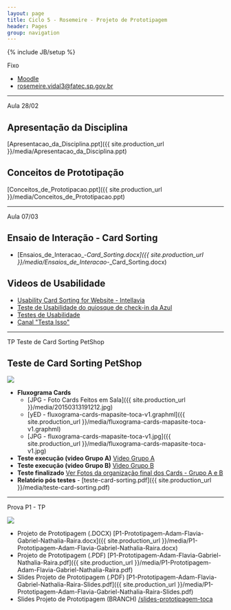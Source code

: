 ```yaml
---
layout: page
title: Ciclo 5 - Rosemeire - Projeto de Prototipagem
header: Pages
group: navigation
---
```

{% include JB/setup %}

<span class="label label-warning text-uppercase"><span class="glyphicon glyphicon glyphicon-star"></span> Fixo</span>

- [Moodle](http://fatecrl.edu.br/moodle/mod/assignment/view.php?id=4531)
- [rosemeire.vidal3@fatec.sp.gov.br](rosemeire.vidal3@fatec.sp.gov.br)

***

<span class="label label-primary text-uppercase"><span class="glyphicon glyphicon glyphicon-star"></span> Aula 28/02</span>

## Apresentação da Disciplina
[Apresentacao_da_Disciplina.ppt]({{ site.production_url }}/media/Apresentacao_da_Disciplina.ppt) 

## Conceitos de Prototipação
[Conceitos_de_Prototipacao.ppt]({{ site.production_url }}/media/Conceitos_de_Prototipacao.ppt) 

***

<span class="label label-primary text-uppercase"><span class="glyphicon glyphicon glyphicon-star"></span> Aula 07/03</span>

## Ensaio de Interação - Card Sorting
- [Ensaios_de_Interacao_-_Card_Sorting.docx]({{ site.production_url }}/media/Ensaios_de_Interacao_-_Card_Sorting.docx) 

## Videos de Usabilidade
- [Usability Card Sorting for Website - Intellavia](https://www.youtube.com/embed/TNvdgXCqEvM?rel=0&amp;controls=0)
- [Teste de Usabilidade do quiosque de check-in da Azul](https://www.youtube.com/watch?v=27uC45svZi8)
- [Testes de Usabilidade](https://www.youtube.com/watch?v=kZvx44m51lo)
- [Canal "Testa Isso"](https://www.youtube.com/channel/UCz3ocM9By6v0Y1yqZfkLJ8Q)


***

<span class="label label-success text-uppercase"><span class="glyphicon glyphicon glyphicon-star"></span> TP Teste de Card Sorting PetShop</span>

## Teste de Card Sorting PetShop

<p class="text-center"><img src="{{ site.production_url }}/media/20150313191212.jpg" class="img-responsive"></p>

- **Fluxograma Cards** 
	- [JPG - Foto Cards Feitos em Sala]({{ site.production_url }}/media/20150313191212.jpg)
	- [yED - fluxograma-cards-mapasite-toca-v1.graphml]({{ site.production_url }}/media/fluxograma-cards-mapasite-toca-v1.graphml)
	- [JPG - fluxograma-cards-mapasite-toca-v1.jpg]({{ site.production_url }}/media/fluxograma-cards-mapasite-toca-v1.jpg)
- **Teste execução (video Grupo A)** [Video Grupo A](https://www.youtube.com/watch?v=TGEFdKwgcWs&feature=youtu.be)
- **Teste execução (video Grupo B)** [Video Grupo B](https://www.youtube.com/watch?v=TGEFdKwgcWs&feature=youtu.be)
- **Teste finalizado** [Ver Fotos da organização final dos Cards - Grupo A e B](https://www.dropbox.com/sh/jf5qmv7v6m5mupa/AAAa9fq8wtdd-cQZgPnuwLWIa?dl=0)
- **Relatório pós testes** - [teste-card-sorting.pdf]({{ site.production_url }}/media/teste-card-sorting.pdf) 

***

<span class="label label-success text-uppercase"><span class="glyphicon glyphicon glyphicon-star"></span> Prova P1 - TP</span> 

<p class="text-center"><img src="{{ site.production_url }}/media/screenshot-slides-prototipagem-toca.png" class="img-responsive"></p>

- Projeto de Prototipagem (.DOCX) [P1-Prototipagem-Adam-Flavia-Gabriel-Nathalia-Raira.docx]({{ site.production_url }}/media/P1-Prototipagem-Adam-Flavia-Gabriel-Nathalia-Raira.docx)
- Projeto de Prototipagem (.PDF) [P1-Prototipagem-Adam-Flavia-Gabriel-Nathalia-Raira.pdf]({{ site.production_url }}/media/P1-Prototipagem-Adam-Flavia-Gabriel-Nathalia-Raira.pdf)
- Slides Projeto de Prototipagem (.PDF) [P1-Prototipagem-Adam-Flavia-Gabriel-Nathalia-Raira-Slides.pdf]({{ site.production_url }}/media/P1-Prototipagem-Adam-Flavia-Gabriel-Nathalia-Raira-Slides.pdf)
- Slides Projeto de Prototipagem (BRANCH) [/slides-prototipagem-toca](https://github.com/adammacias/fatec-si-digital/tree/slides-prototipagem-toca)

 
